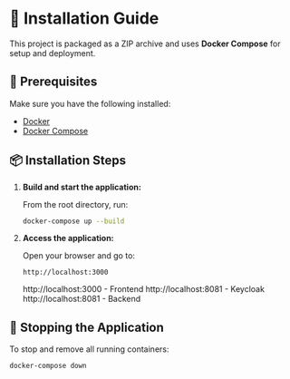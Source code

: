 # 🚀 Installation Guide

This project is packaged as a ZIP archive and uses **Docker Compose** for setup and deployment.

## 🧱 Prerequisites

Make sure you have the following installed:

- [Docker](https://docs.docker.com/get-docker/)
- [Docker Compose](https://docs.docker.com/compose/install/)

## 📦 Installation Steps

1. **Build and start the application:**

   From the root directory, run:

   ```bash
   docker-compose up --build
   ```

2. **Access the application:**

   Open your browser and go to:

   ```
   http://localhost:3000
   ```


    http://localhost:3000 - Frontend
    http://localhost:8081 - Keycloak
    http://localhost:8081 - Backend
## 🛑 Stopping the Application

To stop and remove all running containers:

```bash
docker-compose down
```

